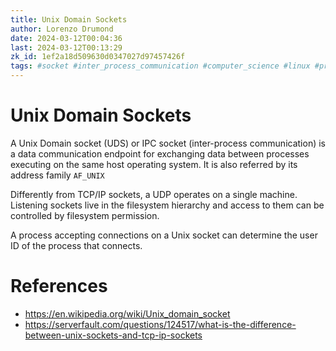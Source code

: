 ```yaml
---
title: Unix Domain Sockets
author: Lorenzo Drumond
date: 2024-03-12T00:04:36
last: 2024-03-12T00:13:29
zk_id: 1ef2a18d509630d0347027d97457426f
tags: #socket #inter_process_communication #computer_science #linux #programming #unix
---
```



# Unix Domain Sockets
A Unix Domain socket (UDS) or IPC socket (inter-process communication) is a data communication endpoint for exchanging data between processes executing on the same host operating system. It is also referred by its address family `AF_UNIX`

Differently from TCP/IP sockets, a UDP operates on a single machine. Listening sockets live in the filesystem hierarchy and access to them can be controlled by filesystem permission.

A process accepting connections on a Unix socket can determine the user ID of the process that connects.

# References
- https://en.wikipedia.org/wiki/Unix_domain_socket
- https://serverfault.com/questions/124517/what-is-the-difference-between-unix-sockets-and-tcp-ip-sockets
